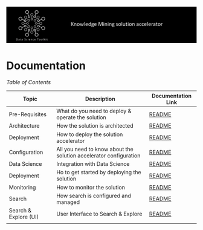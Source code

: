 ![banner](media/banner.png)

# Documentation

_Table of Contents_ 

| Topic  | Description | Documentation Link | 
|----|----|----|
| Pre-Requisites | What do you need to deploy & operate the solution | [README](pre-reqs/README.md)| 
| Architecture | How the solution is architected|[README](architecture/README.md)| 
| Deployment | How to deploy the solution accelerator |[README](deployment/README.md)| 
| Configuration | All you need to know about the solution accelerator configuration |[README](configuration/README.md)| 
| Data Science | Integration with Data Science |[README](data-science/README.md)| 
| Deployment | Ho to get started by deploying the solution |[README](deployment/README.md)| 
| Monitoring | How to monitor the solution |[README](monitoring/README.md)| 
| Search | How search is configured and managed |[README](search/README.md)| 
| Search & Explore (UI) | User Interface to Search & Explore |[README](ui/README.md)| 
||||

